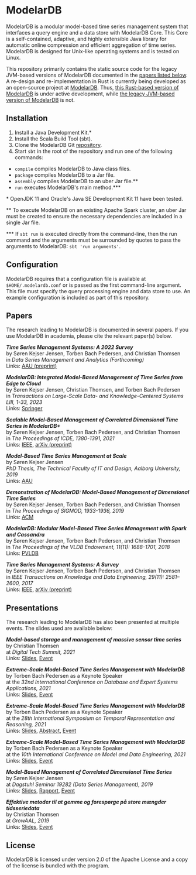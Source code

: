 # ModelarDB
ModelarDB is a modular model-based time series management system that interfaces
a query engine and a data store with ModelarDB Core. This Core is a
self-contained, adaptive, and highly extensible Java library for automatic
online compression and efficient aggregation of time series. ModelarDB is
designed for Unix-like operating systems and is tested on Linux.

This repository primarily contains the static source code for the legacy
JVM-based versions of ModelarDB documented in the [papers listed
below](https://github.com/skejserjensen/ModelarDB#papers). A re-design and
re-implementation in Rust is currently being developed as an open-source project
at [ModelarDB](https://github.com/ModelarData/ModelarDB-RS). Thus, [this
Rust-based version of ModelarDB](https://github.com/ModelarData/ModelarDB-RS) is
under active development, while [the legacy JVM-based version of
ModelarDB](https://github.com/ModelarData/ModelarDB) is not.

## Installation
1. Install a Java Development Kit.\*
2. Install the Scala Build Tool (sbt).
3. Clone the ModelarDB Git [repository](https://github.com/skejserjensen/ModelarDB).
4. Start ``sbt`` in the root of the repository and run one of the following commands:

- `compile` compiles ModelarDB to Java class files.
- `package` compiles ModelarDB to a Jar file.
- `assembly` compiles ModelarDB to an uber Jar file.\*\*
- `run` executes ModelarDB's main method.\*\*\*

\* OpenJDK 11 and Oracle's Java SE Development Kit 11 have been tested.

\*\* To execute ModelarDB on an existing Apache Spark cluster, an uber Jar must
be created to ensure the necessary dependencies are included in a single Jar
file.

\*\*\* If ``sbt run`` is executed directly from the command-line, then the run
command and the arguments must be surrounded by quotes to pass the arguments to
ModelarDB: ``sbt 'run arguments'``.

## Configuration
ModelarDB requires that a configuration file is available at
`$HOME/.modelardb.conf` or is passed as the first command-line argument. This
file must specify the query processing engine and data store to use. An example
configuration is included as part of this repository.

## Papers
The research leading to ModelarDB is documented in several papers. If you use
ModelarDB in academia, please cite the relevant paper(s) below.

***Time Series Management Systems: A 2022 Survey***\
by Søren Kejser Jensen, Torben Bach Pedersen, and Christian Thomsen\
in *Data Series Management and Analytics (Forthcoming)*\
Links: [AAU (preprint)](https://vbn.aau.dk/da/publications/time-series-management-systems-a-2022-survey)

***ModelarDB: Integrated Model-Based Management of Time Series from Edge to Cloud***\
by Søren Kejser Jensen, Christian Thomsen, and Torben Bach Pedersen\
in *Transactions on Large-Scale Data- and Knowledge-Centered Systems LIII, 1-33, 2023*\
Links: [Springer](https://link.springer.com/chapter/10.1007/978-3-662-66863-4_1)

***Scalable Model-Based Management of Correlated Dimensional Time Series in ModelarDB+***\
by Søren Kejser Jensen, Torben Bach Pedersen, and Christian Thomsen\
in *The Proceedings of ICDE, 1380-1391, 2021*\
Links: [IEEE](https://ieeexplore.ieee.org/document/9458830), [arXiv (preprint)](https://arxiv.org/abs/1903.10269)

***Model-Based Time Series Management at Scale***\
by Søren Kejser Jensen\
*PhD Thesis, The Technical Faculty of IT and Design, Aalborg University, 2019*\
Links: [AAU](https://vbn.aau.dk/en/publications/model-based-time-series-management-at-scale)

***Demonstration of ModelarDB: Model-Based Management of Dimensional Time Series***\
by Søren Kejser Jensen, Torben Bach Pedersen, and Christian Thomsen\
in *The Proceedings of SIGMOD, 1933-1936, 2019*\
Links: [ACM](https://dl.acm.org/doi/10.1145/3299869.3320216)

***ModelarDB: Modular Model-Based Time Series Management with Spark and Cassandra***\
by Søren Kejser Jensen, Torben Bach Pedersen, and Christian Thomsen\
in *The Proceedings of the VLDB Endowment, 11(11): 1688-1701, 2018*\
Links: [PVLDB](http://www.vldb.org/pvldb/vol11/p1688-jensen.pdf)

***Time Series Management Systems: A Survey***\
by Søren Kejser Jensen, Torben Bach Pedersen, and Christian Thomsen\
in *IEEE Transactions on Knowledge and Data Engineering, 29(11): 2581–2600, 2017*\
Links: [IEEE](https://ieeexplore.ieee.org/document/8012550/), [arXiv (preprint)](https://arxiv.org/abs/1710.01077)

## Presentations
The research leading to ModelarDB has also been presented at multiple events.
The slides used are available below:

***Model-based storage and management of massive sensor time series***\
by Christian Thomsen\
at *Digital Tech Summit, 2021*\
Links: [Slides](slides/2021-12-01_DTS.pdf), [Event](https://my.eventbuizz.com/event/digital-tech-summit-8890/detail)

***Extreme-Scale Model-Based Time Series Management with ModelarDB***\
by Torben Bach Pedersen as a Keynote Speaker\
at the *32nd International Conference on Database and Expert Systems Applications, 2021*\
Links: [Slides](slides/2021-09-30_DEXA-Keynote.pdf), [Event](http://www.dexa.org/previous/dexa2021/keynotes2021.html#keynote3)

***Extreme-Scale Model-Based Time Series Management with ModelarDB***\
by Torben Bach Pedersen as a Keynote Speaker\
at the *28th International Symposium on Temporal Representation and Reasoning, 2021*\
Links: [Slides](slides/2021-09-28_TIME-Keynote.pdf), [Abstract](https://drops.dagstuhl.de/opus/volltexte/2021/14778/), [Event](https://conference2.aau.at/event/61/page/46-time-2021)

***Extreme-Scale Model-Based Time Series Management with ModelarDB***\
by Torben Bach Pedersen as a Keynote Speaker\
at the *10th International Conference on Model and Data Engineering, 2021*\
Links: [Slides](slides/2021-06-21_MEDI-Keynote.pdf), [Event](https://cs.ttu.ee/events/medi2021/?page=keynotes)

***Model-Based Management of Correlated Dimensional Time Series***\
by Søren Kejser Jensen\
at *Dagstuhl Seminar 19282 (Data Series Management), 2019*\
Links: [Slides](slides/2019-07-08_Dagstuhl-Seminar-19282.pdf), [Rapport](https://drops.dagstuhl.de/opus/volltexte/2019/11634/), [Event](https://www.dagstuhl.de/en/program/calendar/semhp/?semnr=19282)

***Effektive metoder til at gemme og forespørge på store mængder tidsseriedata***\
by Christian Thomsen\
at *GrowAAL, 2019*\
Links: [Slides](slides/2019-05-07_GrowAAL.pdf), [Event](https://infinit.dk/big-data/anvend-data-til-at-sikre-din-investering/)

## License
ModelarDB is licensed under version 2.0 of the Apache License and a copy of the
license is bundled with the program.
